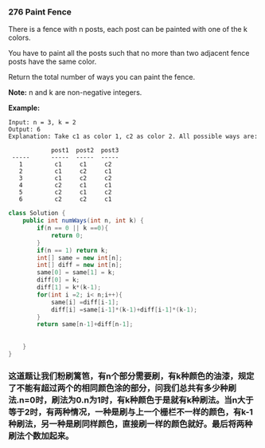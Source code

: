 ### 276 Paint Fence

There is a fence with n posts, each post can be painted with one of the k colors.

You have to paint all the posts such that no more than two adjacent fence posts have the same color.

Return the total number of ways you can paint the fence.

**Note:**
n and k are non-negative integers.

**Example:**

```
Input: n = 3, k = 2
Output: 6
Explanation: Take c1 as color 1, c2 as color 2. All possible ways are:

            post1  post2  post3      
 -----      -----  -----  -----       
   1         c1     c1     c2 
   2         c1     c2     c1 
   3         c1     c2     c2 
   4         c2     c1     c1  
   5         c2     c1     c2
   6         c2     c2     c1
```

~~~java
class Solution {
    public int numWays(int n, int k) {
        if(n == 0 || k ==0){
            return 0;
        }
        if(n == 1) return k;
        int[] same = new int[n];
        int[] diff = new int[n];
        same[0] = same[1] = k;
        diff[0] = k;
        diff[1] = k*(k-1);
        for(int i =2; i< n;i++){
            same[i] =diff[i-1];
            diff[i] =same[i-1]*(k-1)+diff[i-1]*(k-1);
        }
        return same[n-1]+diff[n-1];
        
        
    }
}
~~~

### 这道题让我们粉刷篱笆，有n个部分需要刷，有k种颜色的油漆，规定了不能有超过两个的相同颜色涂的部分，问我们总共有多少种刷法.n=0时，刷法为0.n为1时，有k种颜色于是就有k种刷法。当n大于等于2时，有两种情况，一种是刷与上一个栅栏不一样的颜色，有k-1种刷法，另一种是刷同样颜色，直接刷一样的颜色就好。最后将两种刷法个数加起来。



